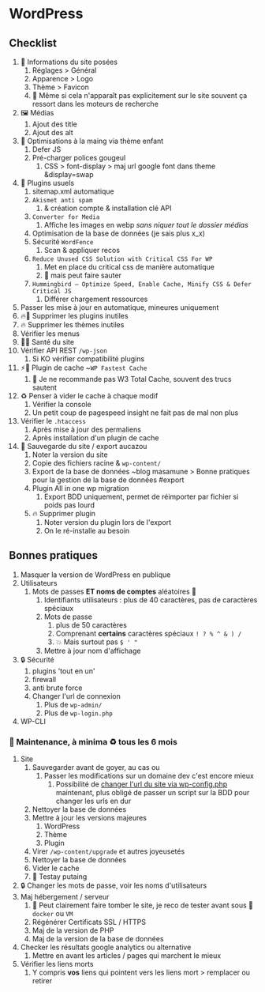 # WordPress

## Checklist

1. 💬 Informations du site posées
   1. Réglages > Général
   2. Apparence > Logo
   3. Thème > Favicon
   4. 🚨 Même si cela n'apparaît pas explicitement sur le site souvent ça ressort dans les moteurs de recherche
2. 🖼️ Médias
   1. Ajout des title
   2. Ajout des alt
3. 💪 Optimisations à la maing via thème enfant
   1. Defer JS
   2. Pré-charger polices gougeul
      1. CSS > font-display > maj url google font dans theme &display=swap
4. 🔌 Plugins usuels
   1. sitemap.xml automatique
   2. `Akismet anti spam`
      1. & création compte & installation clé API
   3. `Converter for Media`
      1. Affiche les images en webp *sans niquer tout le dossier médias*
   4. Optimisation de la base de données (je sais plus x_x)
   5. Sécurité `WordFence`
      1. Scan & appliquer recos
   6. `Reduce Unused CSS Solution with Critical CSS For WP`
      1. Met en place du critical css de manière automatique
      2. 🚨 mais peut faire sauter
   7. `Hummingbird – Optimize Speed, Enable Cache, Minify CSS & Defer Critical JS`
      1. Différer chargement ressources
5. Passer les mise à jour en automatique, mineures uniquement
6. 🔥🔌 Supprimer les plugins inutiles
7. 🔥 Supprimer les thèmes inutiles
8. Vérifier les menus
9. 👨‍⚕️ Santé du site
10. Vérifier API REST `/wp-json`
    1. Si KO vérifier compatibilité plugins
11. ⚡️🔌 Plugin de cache ~`WP Fastest Cache`
      1. 🚨 Je ne recommande pas W3 Total Cache, souvent des trucs sautent
12. ♻️ Penser à vider le cache à chaque modif
    1. Vérifier la console
    2. Un petit coup de pagespeed insight ne fait pas de mal non plus
13. Vérifier le `.htaccess`
    1. Après mise à jour des permaliens
    2. Après installation d'un plugin de cache
14. 💾 Sauvegarde du site / export aucazou
    1. Noter la version du site
    2. Copie des fichiers racine & `wp-content/`
    3. Export de la base de données ~blog masamune > Bonne pratiques pour la gestion de la base de données #export
    4. Plugin All in one wp migration
       1. Export BDD uniquement, permet de réimporter par fichier si poids pas lourd
    5. 🔥 Supprimer plugin
       1. Noter version du plugin lors de l'export
       2. On le ré-installe au besoin

## Bonnes pratiques

1. Masquer la version de WordPress en publique
2. Utilisateurs
   1. Mots de passes **ET noms de comptes** aléatoires 🔀
      1. Identifiants utilisateurs : plus de 40 caractères, pas de caractères spéciaux
      2. Mots de passe
         1. plus de 50 caractères
         2. Comprenant **certains** caractères spéciaux `! ? % ^ & ) /`
         3. 💥 Mais surtout pas `$ ' "`
      3. Mettre à jour nom d'affichage
3. 🔒️ Sécurité
   1. plugins 'tout en un'
   2. firewall
   3. anti brute force
   4. Changer l'url de connexion
      1. Plus de `wp-admin/`
      2. Plus de `wp-login.php`
4. WP-CLI

### 🧹 Maintenance, à minima ♻️ tous les 6 mois

1. Site
   1. Sauvegarder avant de goyer, au cas ou
      1. Passer les modifications sur un domaine dev c'est encore mieux
         1. Possibilité de [changer l'url du site via wp-config.php](https://wordpress.org/documentation/article/changing-the-site-url/) maintenant, plus obligé de passer un script sur la BDD pour changer les urls en dur
   2. Nettoyer la base de données
   3. Mettre à jour les versions majeures
      1. WordPress
      2. Thème
      3. Plugin
   4. Virer `/wp-content/upgrade` et autres joyeusetés
   5. Nettoyer la base de données
   6. Vider le cache
   7. 📌 Testay putaing
2. 🔒️ Changer les mots de passe, voir les noms d'utilisateurs
3. Maj hébergement / serveur
   1. 🚨 Peut clairement faire tomber le site, je reco de tester avant sous 🐳 `docker` ou `VM`
   2. Régénérer Certificats SSL / HTTPS
   3. Maj de la version de PHP
   4. Maj de la version de la base de données
4. Checker les résultats google analytics ou alternative
   1. Mettre en avant les articles / pages qui marchent le mieux
5. Vérifier les liens morts
    1. Y compris **vos** liens qui pointent vers les liens mort > remplacer ou retirer
